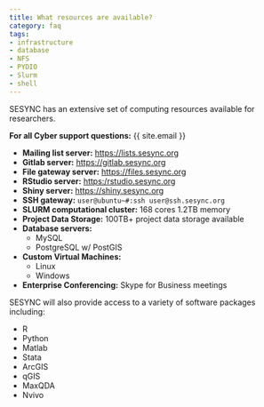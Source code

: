 ```yaml
---
title: What resources are available?
category: faq
tags: 
- infrastructure
- database
- NFS
- PYDIO
- Slurm
- shell
---
```


SESYNC has an extensive set of computing resources available for researchers.

**For all Cyber support questions:** {{ site.email }}

- **Mailing list server:** <https://lists.sesync.org>
- **Gitlab server:** <https://gitlab.sesync.org>
- **File gateway server:** <https://files.sesync.org>
- **RStudio server:** <https:/rstudio.sesync.org>
- **Shiny server:** <https://shiny.sesync.org>
- **SSH gateway:** ```user@ubuntu~#:ssh user@ssh.sesync.org```
- **SLURM computational cluster:** 168 cores 1.2TB memory
- **Project Data Storage:** 100TB+ project data storage available
- **Database servers:**
  - MySQL 
  - PostgreSQL w/ PostGIS
- **Custom Virtual Machines:**
  - Linux
  - Windows
- **Enterprise Conferencing:** Skype for Business meetings

SESYNC will also provide access to a variety of software packages including:

- R
- Python
- Matlab
- Stata
- ArcGIS
- qGIS
- MaxQDA
- Nvivo
